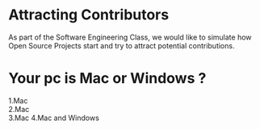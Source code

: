 # Attracting Contributors 
As part of the Software Engineering Class, we would like to simulate how Open Source Projects start and try to attract potential contributions. 

# Your pc is Mac or Windows ? 
1.Mac  
2.Mac  
3.Mac
4.Mac and Windows
